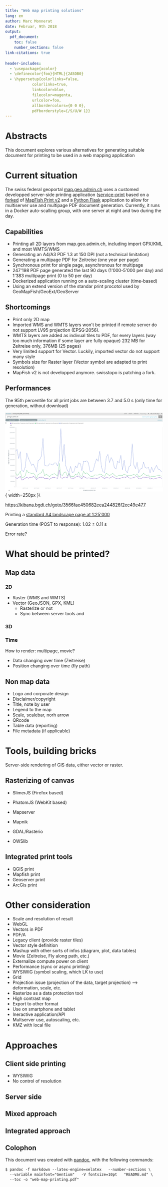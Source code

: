 ```yaml
---
title: "Web map printing solutions"
lang: en
author: Marc Monnerat
date: Februar, 9th 2018
output:
  pdf_document:
    toc: false
    number_sections: false
link-citations: true
    
header-includes:
  - \usepackage{xcolor}
  - \definecolor{foo}{HTML}{2A5DB0}
  - \hypersetup{colorlinks=false,
            colorlinks=true,
            linkcolor=blue,
            filecolor=magenta,      
            urlcolor=foo,
            allbordercolors={0 0 0}, 
            pdfborderstyle={/S/U/W 1}} 
---
```







Abstracts
=========

This document explores various alternatives for generating suitable document for printing to be used in a web mapping application


Current situation
=================

The swiss federal geoportal [map.geo.admin.ch](https://map.geo.admin.ch) uses a customed developped server-side printing application ([service-print]((https://github.com/geoadmin/service-print)) based on a [forked](https://github.com/geoadmin/mapfish-print/tree/2.1.x_geoadmin3) of [MapFish Print v2](http://www.mapfish.org/doc/print/) and a [Python Flask](http://flask.pocoo.org/) application to allow for multiserver use and multipage PDF document generation. Currently, it runs in a Docker auto-scalling group, with one server at night and two during the day.

## Capabilities

* Printing all 2D layers from map.geo.admin.ch, including import GPX/KML and most WMTS/WMS 
* Generating an A4/A3 PDF 1.3 at 150 DPI (not a technical limitation)
* Generating a multipage PDF for Zeitreise (one year per page)
* Synchronous print for single page, asynchronous for multipage
* 247'198 PDF page generated the last 90 days (1'000-5'000 per day) and 1'383 multipage print (0 to 50 per day)
* Dockerized application running on a auto-scaling cluster (time-based)
* Using an extend version of the standar print procotol used by GeoMapFish/GeoExt/GeoServer


## Shortcomings

* Print only 2D map
* Imported WMS and WMTS layers won't be printed if remote server do not support LV95 projection (EPSG:2056).
* WMTS layers are added as indivual tiles to PDF, for every layers (way too much information if some layer are fully opaque) 232 MB for Zeitreise only, 376MB (25 pages)
* Very limited support for Vector. Luckily, imported vector do not support many style
* Symbols size for Raster layer (Vector symbol are adapted to print resolution)
* MapFish v2 is not developped anymore. swisstopo is patching a fork.

## Performances

The 95th percentile for all print jobs are between 3.7 and 5.0 s (only time for generation, without download)

!["90th, 95th and 99th percentile of created.json"](img/mf-v2-timegenerated-percentile.png){ width=250px }\

https://kibana.bgdi.ch/goto/3566fae450682eea244826f2ec49e477

Printing a [standard A4 landscape page at 1:25'000](https://github.com/procrastinatio/mapfish-print-examples/blob/master/specs/lv95_versoix_25000_simple.json)

Generation time (POST to response): 1.02 ± 0.11 s


Error rate?



What should be printed?
======================

Map data
--------

### 2D

* Raster (WMS and WMTS)
* Vector (GeoJSON, GPX, KML)
  * Rasterize or not
  * Sync between server tools and

### 3D


### Time

How to render: multipage, movie?

* Data changing over time (Zeitreise)
* Position changing over time (fly path)

Non map data
------------
* Logo and corporate design
* Disclaimer/copyright
* Title, note by user
* Legend to the map
* Scale, scalebar, norh arrow
* QRcode
* Table data (reporting)
* File metadata (if applicable)





Tools, building bricks
======================

Server-side rendering of GIS data, either vector or raster.


Rasterizing of canvas
---------------------

* SlimerJS (Firefox based)
* PhatomJS (WebKit based)


* Mapserver
* Mapnik
* GDAL/Rasterio
* OWSlib

Integrated print tools
----------------------

* QGIS print
* Mapfish print
* Geoserver print
* ArcGis print
 

Other consideration
===================

* Scale and resolution of result
* WebGL
* Vectors in PDF
* PDF/A
* Legacy client (provide raster tiles)
* Vector style definition
* Mashup with other sorts of infos (diagram, plot, data tables)
* Movie (Zeitreise, Fly along path, etc.)
* Externalize compute power on client
* Performance (sync or async printing)
* WYSIWIG (symbol scaling, which LK to use)
* Grid
* Projection issue (projection of the data, target projection) --> deformation, scale, etc.
* Rasterize as a data protection tool
* High contrast map
* Export to other format
* Use on smartphone and tablet
* Ineractive application/API
* Multserver use, autoscaling, etc.
* KMZ with local file


Approaches
==========

Client side printing
--------------------
* WYSIWIG
* No control of resolution


Server side
-----------

Mixed approach
--------------


Integrated approach
-------------------



Colophon
--------

This document was created with [pandoc](http://pandoc.org), with the following commands:
   

    $ pandoc -f markdown --latex-engine=xelatex   --number-sections \ 
      --variable mainfont="Gentium"   -V fontsize=10pt   "README.md" \
      --toc -o "web-map-printing.pdf"





